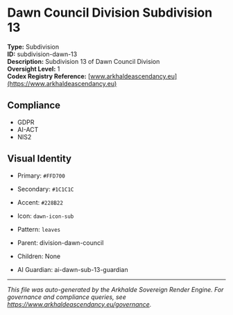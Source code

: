 # Dawn Council Division Subdivision 13

**Type:** Subdivision  
**ID:** subdivision-dawn-13  
**Description:** Subdivision 13 of Dawn Council Division  
**Oversight Level:** 1  
**Codex Registry Reference:** [www.arkhaldeascendancy.eu](https://www.arkhaldeascendancy.eu)

## Compliance

- GDPR
- AI-ACT
- NIS2

## Visual Identity

- Primary: `#FFD700`
- Secondary: `#1C1C1C`
- Accent: `#228B22`
- Icon: `dawn-icon-sub`
- Pattern: `leaves`


- Parent: division-dawn-council
- Children: None
- AI Guardian: ai-dawn-sub-13-guardian

---

*This file was auto-generated by the Arkhalde Sovereign Render Engine. For governance and compliance queries, see https://www.arkhaldeascendancy.eu/governance.*